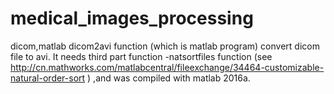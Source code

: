 # medical_images_processing
dicom,matlab
dicom2avi function (which is  matlab program) convert dicom file to avi. It needs third part function -natsortfiles function (see http://cn.mathworks.com/matlabcentral/fileexchange/34464-customizable-natural-order-sort ) ,and was compiled with matlab 2016a.
